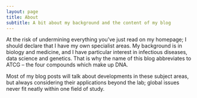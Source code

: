 ```yaml
---
layout: page
title: About
subtitle: A bit about my background and the content of my blog
---
```


At the risk of undermining everything you’ve just read on my homepage; I should declare that I have my own specialist areas. My background is in biology and medicine, and I have particular interest in infectious diseases, data science and genetics. That is why the name of this blog abbreviates to ATCG – the four compounds which make up DNA.  

Most of my blog posts will talk about developments in these subject areas, but always considering their applications beyond the lab; global issues never fit neatly within one field of study.  
